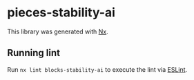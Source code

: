 # pieces-stability-ai

This library was generated with [Nx](https://nx.dev).

## Running lint

Run `nx lint blocks-stability-ai` to execute the lint via [ESLint](https://eslint.org/).
